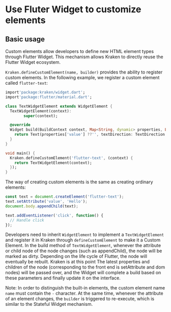 # Use Fluter Widget to customize elements

## Basic usage

Custom elements allow developers to define new HTML element types through Flutter Widget. This mechanism allows Kraken to directly reuse the Flutter Widget ecosystem.

`Kraken.defineCustomElement(name, builder)` provides the ability to register custom elements. In the following example, we register a custom element called `flutter-text`:

```dart
import'package:kraken/widget.dart';
import'package:flutter/material.dart';

class TextWidgetElement extends WidgetElement {
  TextWidgetElement(context):
        super(context);

  @override
  Widget build(BuildContext context, Map<String, dynamic> properties, List<Widget> children) {
    return Text(properties['value'] ??'', textDirection: TextDirection.ltr, style: TextStyle(color: Color.fromARGB(255, 100, 100, 100)));
  }
}

void main() {
  Kraken.defineCustomElement('flutter-text', (context) {
    return TextWidgetElement(context);
  });
}
```

The way of creating custom elements is the same as creating ordinary elements:

```js
const text = document.createElement('flutter-text');
text.setAttribute('value', 'Hello');
document.body.appendChild(text);

text.addEventListener('click', function() {
  // Handle click
});
```

Developers need to inherit `WidgetElement` to implement a `TextWidgetElement` and register it in Kraken through `defineCustomElement` to make it a Custom Element. In the build method of `TextWidgetElement`, whenever the attribute or child node of the node changes (such as appendChild), the node will be marked as dirty. Depending on the life cycle of Flutter, the node will eventually be rebuilt. Kraken is at this point The latest properties and children of the node (corresponding to the front end is setAttribute and dom nodes) will be passed over, and the Widget will complete a build based on these parameters and finally update it on the interface.

Note: In order to distinguish the built-in elements, the custom element name `name` must contain the `-` character. At the same time, whenever the attribute of an element changes, the `builder` is triggered to re-execute, which is similar to the Stateful Widget mechanism.
